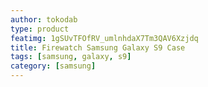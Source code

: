 ```yaml
---
author: tokodab
type: product
featimg: 1gSUvTFOfRV_umlnhdaX7Tm3QAV6Xzjdq
title: Firewatch Samsung Galaxy S9 Case
tags: [samsung, galaxy, s9]
category: [samsung]
---
```

